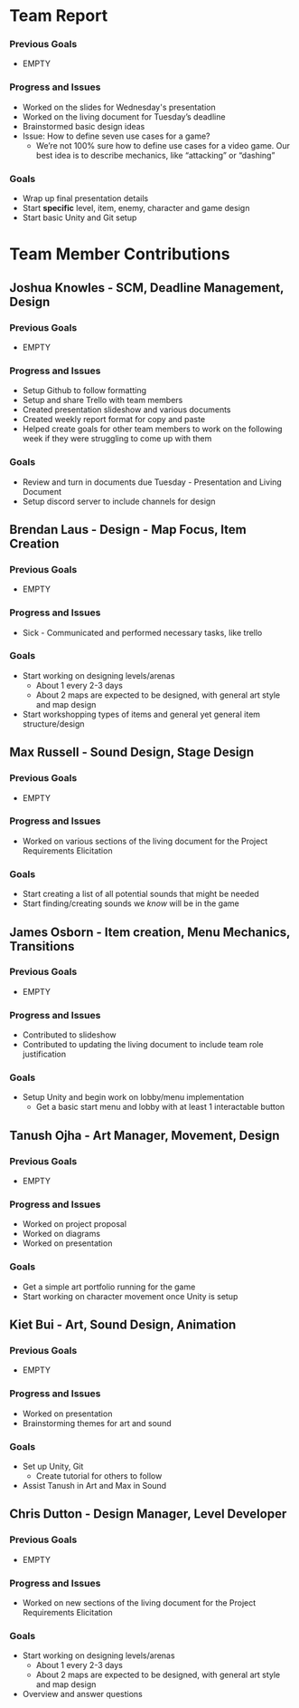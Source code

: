 # Team Report

### Previous Goals

*  EMPTY

### Progress and Issues

* Worked on the slides for Wednesday's presentation  
* Worked on the living document for Tuesday’s deadline  
* Brainstormed basic design ideas  
* Issue: How to define seven use cases for a game?   
  * We’re not 100% sure how to define use cases for a video game. Our best idea is to describe mechanics, like “attacking” or “dashing”

### Goals

* Wrap up final presentation details  
* Start **specific** level, item, enemy, character and game design  
* Start basic Unity and Git setup

# Team Member Contributions

## Joshua Knowles \- SCM, Deadline Management, Design

### Previous Goals

*   EMPTY

### Progress and Issues

* Setup Github to follow formatting  
* Setup and share Trello with team members  
* Created presentation slideshow and various documents  
* Created weekly report format for copy and paste  
* Helped create goals for other team members to work on the following week if they were struggling to come up with them

### Goals

* Review and turn in documents due Tuesday \- Presentation and Living Document  
* Setup discord server to include channels for design

## Brendan Laus \- Design \- Map Focus, Item Creation

### Previous Goals

*   EMPTY

### Progress and Issues

* Sick \- Communicated and performed necessary tasks, like trello

### Goals

* Start working on designing levels/arenas  
  * About 1 every 2-3 days  
  * About 2 maps are expected to be designed, with general art style and map design  
* Start workshopping types of items and general yet general item structure/design

## Max Russell \- Sound Design, Stage Design

### Previous Goals

*   EMPTY

### Progress and Issues

* Worked on various sections of the living document for the Project Requirements Elicitation

### Goals

* Start creating a list of all potential sounds that might be needed  
* Start finding/creating sounds we *know* will be in the game

## James Osborn \- Item creation, Menu Mechanics, Transitions

### Previous Goals

*   EMPTY

### Progress and Issues

* Contributed to slideshow  
* Contributed to updating the living document to include team role justification 

### Goals

* Setup Unity and begin work on lobby/menu implementation  
  * Get a basic start menu and lobby with at least 1 interactable button

## Tanush Ojha \- Art Manager, Movement, Design

### Previous Goals

*   EMPTY

### Progress and Issues

* Worked on project proposal  
* Worked on diagrams  
* Worked on presentation

### Goals

* Get a simple art portfolio running for the game  
* Start working on character movement once Unity is setup

## Kiet Bui \- Art, Sound Design, Animation

### Previous Goals

*   EMPTY

### Progress and Issues

* Worked on presentation  
* Brainstorming themes for art and sound

### Goals

* Set up Unity, Git  
  * Create tutorial for others to follow   
* Assist Tanush in Art and Max in Sound

## Chris Dutton \- Design Manager, Level Developer

### Previous Goals

*   EMPTY

### Progress and Issues

* Worked on new sections of the living document for the Project Requirements Elicitation

### Goals

* Start working on designing levels/arenas  
  * About 1 every 2-3 days  
  * About 2 maps are expected to be designed, with general art style and map design  
* Overview and answer questions 

